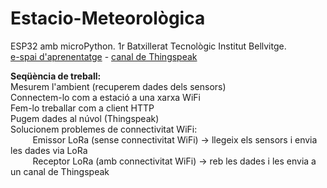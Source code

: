# Estacio-Meteorològica
<p>ESP32 amb microPython. 1r Batxillerat Tecnològic Institut Bellvitge.<br>
<a target="_blank" href="https://sites.google.com/xtec.cat/bellbit-g1/seqüència-daprenentatge/mesurem-lambient">e-spai d'aprenentatge</a> - <a href="https://thingspeak.mathworks.com/channels/1825502" target="_blank">canal de Thingspeak</a></p> 

<p><b>Seqüència de treball:</b><br>
Mesurem l'ambient (recuperem dades dels sensors)<br>
Connectem-lo com a estació a una xarxa WiFi<br>
Fem-lo treballar com a client HTTP<br>
Pugem dades al núvol (Thingspeak)<br>
Solucionem problemes de connectivitat WiFi:<br>
&nbsp;&nbsp;&nbsp;&nbsp;&nbsp;&nbsp;&nbsp;&nbsp; Emissor LoRa (sense connectivitat WiFi) -> llegeix els sensors i envia les dades via LoRa<br>
&nbsp;&nbsp;&nbsp;&nbsp;&nbsp;&nbsp;&nbsp;&nbsp; Receptor LoRa (amb connectivitat WiFi) -> reb les dades i les envia a un canal de Thingspeak</p>
